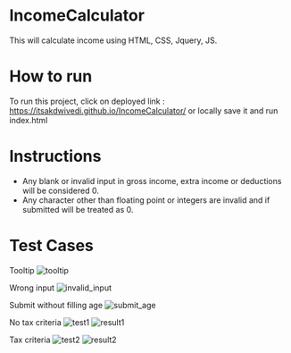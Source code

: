 # IncomeCalculator
This will calculate income using HTML, CSS, Jquery, JS.

# How to run
To run this project, click on deployed link : https://itsakdwivedi.github.io/IncomeCalculator/
or locally save it and run index.html

# Instructions
* Any blank or invalid input in gross income, extra income or deductions will be considered 0.
* Any character other than floating point or integers are invalid and if submitted will be treated as 0.

# Test Cases

Tooltip
![tooltip](https://github.com/itsAKDwivedi/IncomeCalculator/assets/119242799/f2fc7969-2872-4682-859e-f8245a94ad19)

Wrong input
![invalid_input](https://github.com/itsAKDwivedi/IncomeCalculator/assets/119242799/92f5d3e8-d1e4-4c44-b3c6-b0b29c2b7a75)

Submit without filling age
![submit_age](https://github.com/itsAKDwivedi/IncomeCalculator/assets/119242799/a8b8aae9-2ede-4163-8253-6258eaa1da7c)

No tax criteria
![test1](https://github.com/itsAKDwivedi/IncomeCalculator/assets/119242799/89fd80a2-763f-470f-8dde-cab2ea7dd8ea)
![result1](https://github.com/itsAKDwivedi/IncomeCalculator/assets/119242799/e9401f2b-9537-4649-afda-d3918dce766d)

Tax criteria
![test2](https://github.com/itsAKDwivedi/IncomeCalculator/assets/119242799/54abda87-f14b-46f1-948e-97d7e0124708)
![result2](https://github.com/itsAKDwivedi/IncomeCalculator/assets/119242799/1d66370c-af9e-4952-8033-221518c11fd4)
